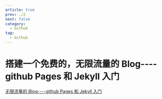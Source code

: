 ```yaml
---
article: true
prev: ./2
next: false
category:
  - Github
tag:
  - Github
---
```


# 搭建一个免费的，无限流量的 Blog----github Pages 和 Jekyll 入门

[无限流量的 Blog----github Pages 和 Jekyll 入门](https://www.ruanyifeng.com/blog/2012/08/blogging_with_jekyll.html)

